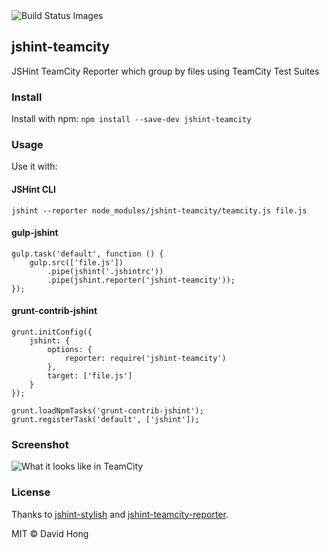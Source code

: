 <img src="https://travis-ci.org/hongymagic/jshint-teamcity.png" data-bindattr-440="440" title="Build Status Images">

## jshint-teamcity

JSHint TeamCity Reporter which group by files using TeamCity Test Suites

### Install

Install with npm: `npm install --save-dev jshint-teamcity`

### Usage

Use it with:

#### JSHint CLI

```
jshint --reporter node_modules/jshint-teamcity/teamcity.js file.js
```

#### gulp-jshint

```
gulp.task('default', function () {
	gulp.src(['file.js'])
		.pipe(jshint('.jshintrc'))
		.pipe(jshint.reporter('jshint-teamcity'));
});
```

#### grunt-contrib-jshint

```
grunt.initConfig({
	jshint: {
		options: {
			reporter: require('jshint-teamcity')
		},
		target: ['file.js']
	}
});

grunt.loadNpmTasks('grunt-contrib-jshint');
grunt.registerTask('default', ['jshint']);
```

### Screenshot

<img src="https://photos-4.dropbox.com/t/0/AAAXuTQMyzoml2nvmRsKyS3-AS2uMVk11JmdY6butSeVeg/12/3412671/png/2048x1536/3/1392865200/0/2/Screenshot%202014-02-20%2012.12.17.png/m-7p5XrMPzmIt-UAy2SxB7DrWkFU9AZahz_OdT_tKpM" title="What it looks like in TeamCity">

### License

Thanks to [jshint-stylish](https://github.com/sindresorhus/jshint-stylish) and [jshint-teamcity-reporter](https://github.com/e-conomic/jshint-teamcity-reporter).

MIT © David Hong
